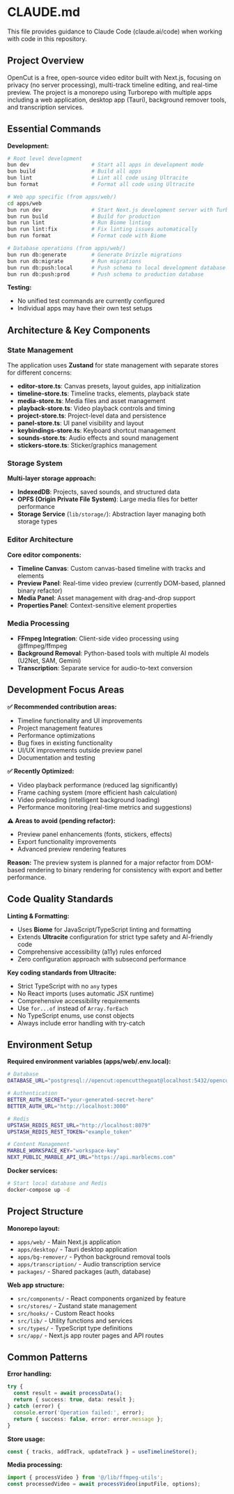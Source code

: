 # CLAUDE.md

This file provides guidance to Claude Code (claude.ai/code) when working with code in this repository.

## Project Overview

OpenCut is a free, open-source video editor built with Next.js, focusing on privacy (no server processing), multi-track timeline editing, and real-time preview. The project is a monorepo using Turborepo with multiple apps including a web application, desktop app (Tauri), background remover tools, and transcription services.

## Essential Commands

**Development:**
```bash
# Root level development
bun dev                    # Start all apps in development mode
bun build                  # Build all apps
bun lint                   # Lint all code using Ultracite
bun format                 # Format all code using Ultracite

# Web app specific (from apps/web/)
cd apps/web
bun run dev                # Start Next.js development server with Turbopack
bun run build              # Build for production
bun run lint               # Run Biome linting
bun run lint:fix           # Fix linting issues automatically
bun run format             # Format code with Biome

# Database operations (from apps/web/)
bun run db:generate        # Generate Drizzle migrations
bun run db:migrate         # Run migrations
bun run db:push:local      # Push schema to local development database
bun run db:push:prod       # Push schema to production database
```

**Testing:**
- No unified test commands are currently configured
- Individual apps may have their own test setups

## Architecture & Key Components

### State Management
The application uses **Zustand** for state management with separate stores for different concerns:
- **editor-store.ts**: Canvas presets, layout guides, app initialization
- **timeline-store.ts**: Timeline tracks, elements, playback state
- **media-store.ts**: Media files and asset management
- **playback-store.ts**: Video playback controls and timing
- **project-store.ts**: Project-level data and persistence
- **panel-store.ts**: UI panel visibility and layout
- **keybindings-store.ts**: Keyboard shortcut management
- **sounds-store.ts**: Audio effects and sound management
- **stickers-store.ts**: Sticker/graphics management

### Storage System
**Multi-layer storage approach:**
- **IndexedDB**: Projects, saved sounds, and structured data
- **OPFS (Origin Private File System)**: Large media files for better performance
- **Storage Service** (`lib/storage/`): Abstraction layer managing both storage types

### Editor Architecture
**Core editor components:**
- **Timeline Canvas**: Custom canvas-based timeline with tracks and elements
- **Preview Panel**: Real-time video preview (currently DOM-based, planned binary refactor)
- **Media Panel**: Asset management with drag-and-drop support
- **Properties Panel**: Context-sensitive element properties

### Media Processing
- **FFmpeg Integration**: Client-side video processing using @ffmpeg/ffmpeg
- **Background Removal**: Python-based tools with multiple AI models (U2Net, SAM, Gemini)
- **Transcription**: Separate service for audio-to-text conversion

## Development Focus Areas

**✅ Recommended contribution areas:**
- Timeline functionality and UI improvements
- Project management features
- Performance optimizations
- Bug fixes in existing functionality
- UI/UX improvements outside preview panel
- Documentation and testing

**✅ Recently Optimized:**
- Video playback performance (reduced lag significantly)
- Frame caching system (more efficient hash calculation)
- Video preloading (intelligent background loading)
- Performance monitoring (real-time metrics and suggestions)

**⚠️ Areas to avoid (pending refactor):**
- Preview panel enhancements (fonts, stickers, effects)
- Export functionality improvements
- Advanced preview rendering features

**Reason:** The preview system is planned for a major refactor from DOM-based rendering to binary rendering for consistency with export and better performance.

## Code Quality Standards

**Linting & Formatting:**
- Uses **Biome** for JavaScript/TypeScript linting and formatting
- Extends **Ultracite** configuration for strict type safety and AI-friendly code
- Comprehensive accessibility (a11y) rules enforced
- Zero configuration approach with subsecond performance

**Key coding standards from Ultracite:**
- Strict TypeScript with no `any` types
- No React imports (uses automatic JSX runtime)
- Comprehensive accessibility requirements
- Use `for...of` instead of `Array.forEach`
- No TypeScript enums, use const objects
- Always include error handling with try-catch

## Environment Setup

**Required environment variables (apps/web/.env.local):**
```bash
# Database
DATABASE_URL="postgresql://opencut:opencutthegoat@localhost:5432/opencut"

# Authentication
BETTER_AUTH_SECRET="your-generated-secret-here"
BETTER_AUTH_URL="http://localhost:3000"

# Redis
UPSTASH_REDIS_REST_URL="http://localhost:8079"
UPSTASH_REDIS_REST_TOKEN="example_token"

# Content Management
MARBLE_WORKSPACE_KEY="workspace-key"
NEXT_PUBLIC_MARBLE_API_URL="https://api.marblecms.com"
```

**Docker services:**
```bash
# Start local database and Redis
docker-compose up -d
```

## Project Structure

**Monorepo layout:**
- `apps/web/` - Main Next.js application
- `apps/desktop/` - Tauri desktop application
- `apps/bg-remover/` - Python background removal tools
- `apps/transcription/` - Audio transcription service
- `packages/` - Shared packages (auth, database)

**Web app structure:**
- `src/components/` - React components organized by feature
- `src/stores/` - Zustand state management
- `src/hooks/` - Custom React hooks
- `src/lib/` - Utility functions and services
- `src/types/` - TypeScript type definitions
- `src/app/` - Next.js app router pages and API routes

## Common Patterns

**Error handling:**
```typescript
try {
  const result = await processData();
  return { success: true, data: result };
} catch (error) {
  console.error('Operation failed:', error);
  return { success: false, error: error.message };
}
```

**Store usage:**
```typescript
const { tracks, addTrack, updateTrack } = useTimelineStore();
```

**Media processing:**
```typescript
import { processVideo } from '@/lib/ffmpeg-utils';
const processedVideo = await processVideo(inputFile, options);
```
